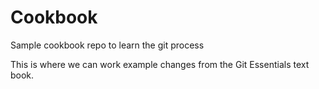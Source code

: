 # Cookbook
Sample cookbook repo to learn the git process

This is where we can work example changes from the Git Essentials text book.

